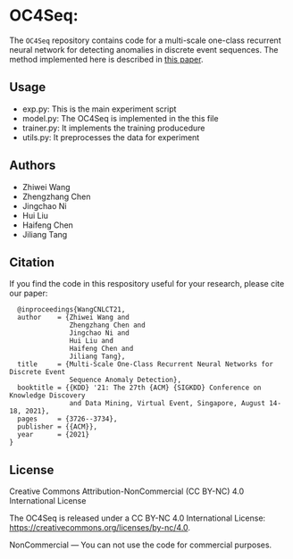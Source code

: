 # OC4Seq: 

The `OC4Seq` repository contains code for a multi-scale one-class recurrent neural network for detecting anomalies in discrete event sequences. The method implemented here is described in [this paper](https://dl.acm.org/doi/10.1145/3447548.3467125).

## Usage
- exp.py: This is the main experiment script
- model.py: The OC4Seq is implemented in the this file
- trainer.py: It implements the training producedure
- utils.py: It preprocesses the data for experiment

## Authors

- Zhiwei Wang
- Zhengzhang Chen
- Jingchao Ni
- Hui Liu
- Haifeng Chen
- Jiliang Tang

## Citation

If you find the code in this respository useful for your research, please cite our paper:
```
  @inproceedings{WangCNLCT21,
  author    = {Zhiwei Wang and
               Zhengzhang Chen and
               Jingchao Ni and
               Hui Liu and
               Haifeng Chen and
               Jiliang Tang},
  title     = {Multi-Scale One-Class Recurrent Neural Networks for Discrete Event
               Sequence Anomaly Detection},
  booktitle = {{KDD} '21: The 27th {ACM} {SIGKDD} Conference on Knowledge Discovery
               and Data Mining, Virtual Event, Singapore, August 14-18, 2021},
  pages     = {3726--3734},
  publisher = {{ACM}},
  year      = {2021}
}
```

## License

Creative Commons Attribution-NonCommercial (CC BY-NC) 4.0 International License

The OC4Seq is released under a CC BY-NC 4.0 International License:
https://creativecommons.org/licenses/by-nc/4.0.

NonCommercial — You can not use the code for commercial purposes.
